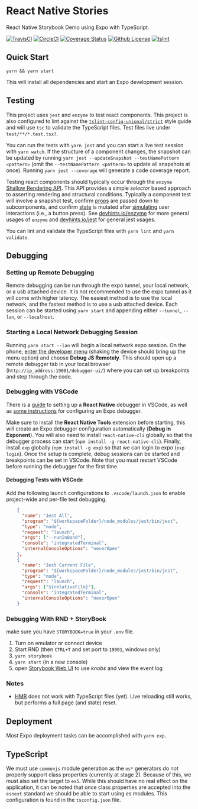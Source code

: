 # React Native Stories

React Native Storybook Demo using Expo with TypeScript.

[![TravisCI](https://img.shields.io/travis/patsissons/rnstories/master.svg?label=TravisCI)](https://travis-ci.org/patsissons/rnstories)
[![CircleCI](https://img.shields.io/circleci/project/github/patsissons/rnstories/master.svg?label=CircleCI)](https://circleci.com/gh/patsissons/rnstories)
[![Coverage Status](https://img.shields.io/coveralls/github/patsissons/rnstories/master.svg)](https://coveralls.io/github/patsissons/rnstories)
[![Github License](https://img.shields.io/github/license/patsissons/rnstories.svg)](https://github.com/patsissons/rnstories/blob/master/LICENSE.md)
[![tslint](https://img.shields.io/badge/tslint-strict-117D6B.svg)](https://github.com/unional/tslint-config-unional/blob/master/style-strict.md)

## Quick Start

`yarn && yarn start`

This will install all dependencies and start an Expo development session.

## Testing

This project uses `jest` and `enzyme` to test react components. This project is also configured to lint against the [`tslint-config-unional/strict`]((https://github.com/unional/tslint-config-unional/blob/master/style-strict.md)) style guide and will use `tsc` to validate the TypeScript files. Test files live under `test/**/*.test.tsx?`.

You can run the tests with `yarn jest` and you can start a live test session with `yarn watch`. If the structure of a component changes, the snapshot can be updated by running `yarn jest --updateSnapshot --testNamePattern <pattern>` (omit the `--testNamePattern <pattern>` to update all snapshots at once). Running `yarn jest --coverage` will generate a code coverage report.

Testing react components should typically occur through the `enzyme` [Shallow Rendering API](http://airbnb.io/enzyme/docs/api/shallow.html). This API provides a simple *selector* based approach to asserting rendering and structural conditions. Typically a component test will involve a snapshot test, confirm [props](http://airbnb.io/enzyme/docs/api/ShallowWrapper/prop.html) are passed down to subcomponents, and confirm [state](http://airbnb.io/enzyme/docs/api/ShallowWrapper/state.html) is mutated after [simulating](http://airbnb.io/enzyme/docs/api/ShallowWrapper/simulate.html) user interactions (i.e., a button press). See [devhints.io/enzyme](https://devhints.io/enzyme) for more general usages of `enzyme` and [devhints.io/jest](https://devhints.io/jest) for general jest usages.

You can lint and validate the TypeScript files with `yarn lint` and `yarn validate`.

## Debugging

### Setting up Remote Debugging

Remote debugging can be run through the expo tunnel, your local network, or a usb attached device. It is not recommended to use the expo tunnel as it will come with higher latency. The easiest method is to use the local network, and the fastest method is to use a usb attached device. Each session can be started using `yarn start` and appending either `--tunnel`, `--lan`, or `--localhost`.

### Starting a Local Network Debugging Session

Running `yarn start --lan` will begin a local network expo session. On the phone, [enter the developer menu](https://docs.expo.io/versions/latest/workflow/debugging#developer-menu) (shaking the device should bring up the menu option) and choose **Debug JS Remotely**. This should open up a remote debugger tab in your local browser (`http://ip_address:19001/debugger-ui/`) where you can set up breakpoints and step through the code.

### Debugging with VSCode

There is a [guide](https://github.com/Microsoft/vscode-react-native/blob/master/README.md#debugging-react-native-applications) to setting up a **React Native** debugger in VSCode, as well as [some instructions](https://github.com/Microsoft/vscode-react-native/blob/master/doc/expo.md) for configuring an Expo debugger.

Make sure to install the **React Native Tools** extension before starting, this will create an Expo debugger configuration automatically (**Debug in Exponent**). You will also need to install `react-native-cli` globally so that the debugger process can start (`npm install -g react-native-cli`). Finally, install `exp` globally (`npm install -g exp`) so that we can login to expo (`exp login`). Once the setup is complete, debug sessions can be started and breakpoints can be set in VSCode. Note that you must restart VSCode before running the debugger for the first time.

#### Debugging Tests with VSCode

Add the following launch configurations to `.vscode/launch.json` to enable project-wide and per-file test debugging.

```json
    {
      "name": "Jest All",
      "program": "${workspaceFolder}/node_modules/jest/bin/jest",
      "type": "node",
      "request": "launch",
      "args": ["--runInBand"],
      "console": "integratedTerminal",
      "internalConsoleOptions": "neverOpen"
    },
    {
      "name": "Jest Current File",
      "program": "${workspaceFolder}/node_modules/jest/bin/jest",
      "type": "node",
      "request": "launch",
      "args": ["${relativeFile}"],
      "console": "integratedTerminal",
      "internalConsoleOptions": "neverOpen"
    }
```

### Debugging With RND + StoryBook

make sure you have `STORYBOOK=true` in your `.env` file.

1. Turn on emulator or connect device
1. Start RND (then `CTRL+T` and set port to `19001`, windows only)
1. `yarn storybook`
1. `yarn start` (in a new console)
1. open [Storybook Web UI](http://localhost:9001/) to use _knobs_ and view the event log

### Notes

* [HMR](https://docs.expo.io/versions/latest/workflow/debugging#hot-reloading-and-live-reloading) does not work with TypeScript files (yet). Live reloading still works, but performs a full page (and state) reset.

## Deployment

Most Expo deployment tasks can be accomplished with `yarn exp`.

## TypeScript

We must use `commonjs` module generation as the `es*` generators do not properly support class properties (currently at stage 2). Because of this, we must also set the target to `es5`. While this should have no real effect on the application, it can be noted that once class properties are accepted into the `esnext` standard we should be able to start using *es* modules. This configuration is found in the `tsconfig.json` file.
